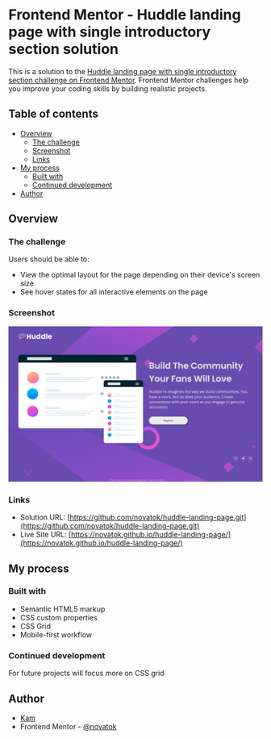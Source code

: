 # Frontend Mentor - Huddle landing page with single introductory section solution

This is a solution to the [Huddle landing page with single introductory section challenge on Frontend Mentor](https://www.frontendmentor.io/challenges/huddle-landing-page-with-a-single-introductory-section-B_2Wvxgi0). Frontend Mentor challenges help you improve your coding skills by building realistic projects. 

## Table of contents

- [Overview](#overview)
  - [The challenge](#the-challenge)
  - [Screenshot](#screenshot)
  - [Links](#links)
- [My process](#my-process)
  - [Built with](#built-with)
  - [Continued development](#continued-development)
- [Author](#author)


## Overview

### The challenge

Users should be able to:

- View the optimal layout for the page depending on their device's screen size
- See hover states for all interactive elements on the page

### Screenshot

![](./images/screenshot.png)

### Links

- Solution URL: [https://github.com/novatok/huddle-landing-page.git](https://github.com/novatok/huddle-landing-page.git)
- Live Site URL: [https://novatok.github.io/huddle-landing-page/](https://novatok.github.io/huddle-landing-page/)

## My process

### Built with

- Semantic HTML5 markup
- CSS custom properties
- CSS Grid
- Mobile-first workflow


### Continued development

For future projects will focus more on CSS grid


## Author

-  [Kam](#)
- Frontend Mentor - [@novatok](https://www.frontendmentor.io/profile/novatok)
